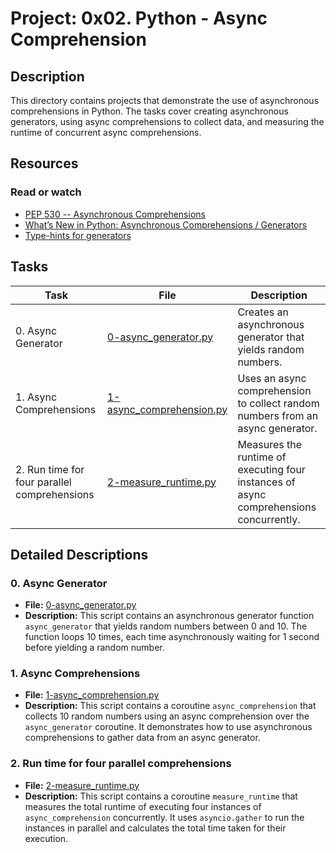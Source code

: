 # Project: 0x02. Python - Async Comprehension

## Description

This directory contains projects that demonstrate the use of asynchronous comprehensions in Python. The tasks cover creating asynchronous generators, using async comprehensions to collect data, and measuring the runtime of concurrent async comprehensions.

## Resources

### Read or watch

- [PEP 530 -- Asynchronous Comprehensions](https://peps.python.org/pep-0530/)
- [What’s New in Python: Asynchronous Comprehensions / Generators](https://docs.python.org/3/whatsnew/3.6.html#whatsnew36-pep530)
- [Type-hints for generators](https://docs.python.org/3/library/typing.html#typing.Generator)

## Tasks

| Task                                         | File                                                   | Description                                                                            |
| -------------------------------------------- | ------------------------------------------------------ | -------------------------------------------------------------------------------------- |
| 0. Async Generator                           | [0-async_generator.py](./0-async_generator.py)         | Creates an asynchronous generator that yields random numbers.                          |
| 1. Async Comprehensions                      | [1-async_comprehension.py](./1-async_comprehension.py) | Uses an async comprehension to collect random numbers from an async generator.         |
| 2. Run time for four parallel comprehensions | [2-measure_runtime.py](./2-measure_runtime.py)         | Measures the runtime of executing four instances of async comprehensions concurrently. |

## Detailed Descriptions

### 0. Async Generator

- **File:** [0-async_generator.py](./0-async_generator.py)
- **Description:** This script contains an asynchronous generator function `async_generator` that yields random numbers between 0 and 10. The function loops 10 times, each time asynchronously waiting for 1 second before yielding a random number.

### 1. Async Comprehensions

- **File:** [1-async_comprehension.py](./1-async_comprehension.py)
- **Description:** This script contains a coroutine `async_comprehension` that collects 10 random numbers using an async comprehension over the `async_generator` coroutine. It demonstrates how to use asynchronous comprehensions to gather data from an async generator.

### 2. Run time for four parallel comprehensions

- **File:** [2-measure_runtime.py](./2-measure_runtime.py)
- **Description:** This script contains a coroutine `measure_runtime` that measures the total runtime of executing four instances of `async_comprehension` concurrently. It uses `asyncio.gather` to run the instances in parallel and calculates the total time taken for their execution.
